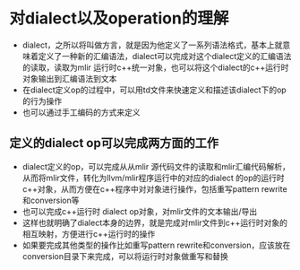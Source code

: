 # 对dialect以及operation的理解
- dialect，之所以将叫做方言，就是因为他定义了一系列语法格式，基本上就意味着定义了一种新的汇编语法，dialect可以完成对这个dialect定义的汇编语法的读取，读取为mlir 运行时c++统一对象，也可以将这个dialect的c++运行时对象输出到汇编语法到文本
- 在dialect定义op的过程中，可以用td文件来快速定义和描述该dialect下的op的行为操作
- 也可以通过手工编码的方式来定义

 ## 定义的dialect op可以完成两方面的工作
 - dialect定义的op，可以完成从从mlir 源代码文件的读取和mlir汇编代码解析，从而将mlir文件，转化为llvm/mlir程序运行中的对应的dialect 的op的运行时c++对象，从而方便在c++程序中对对象进行操作，包括重写pattern rewrite和conversion等
 - 也可以完成c++运行时 dialect op对象，对mlir文件的文本输出/导出
 - 这样也就明确了dialect本身的边界，就是完成对mlir文件到c++运行时对象的相互映射，方便进行c++运行时的操作
 - 如果要完成其他类型的操作比如重写pattern rewrite和conversion，应该放在conversion目录下来完成，可以将运行时对象做重写和替换
